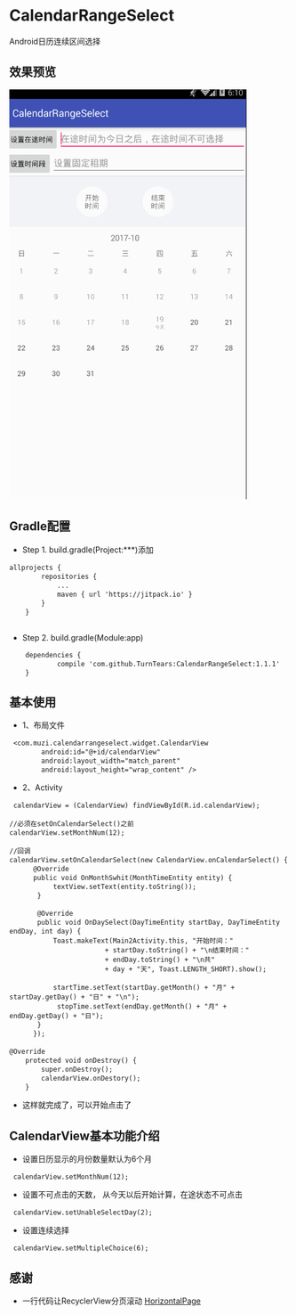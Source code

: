 # CalendarRangeSelect
Android日历连续区间选择

## 效果预览
![image](https://github.com/TurnTears/CalendarRangeSelect/blob/2d9b3e081698d61c201ffafac581583982f3d750/preview/img.gif)

## Gradle配置

* Step 1. build.gradle(Project:***)添加
```
allprojects {
		repositories {
			...
			maven { url 'https://jitpack.io' }
		}
	}
	
```

* Step 2. build.gradle(Module:app)
```
	dependencies {
	        compile 'com.github.TurnTears:CalendarRangeSelect:1.1.1'
	}

```

## 基本使用

* 1、布局文件
```
 <com.muzi.calendarrangeselect.widget.CalendarView
        android:id="@+id/calendarView"
        android:layout_width="match_parent"
        android:layout_height="wrap_content" />
```

* 2、Activity
```
 calendarView = (CalendarView) findViewById(R.id.calendarView);
        
//必须在setOnCalendarSelect()之前
calendarView.setMonthNum(12);

//回调
calendarView.setOnCalendarSelect(new CalendarView.onCalendarSelect() {
      @Override
      public void OnMonthSwhit(MonthTimeEntity entity) {
           textView.setText(entity.toString());
       }

       @Override
       public void OnDaySelect(DayTimeEntity startDay, DayTimeEntity endDay, int day) {
           Toast.makeText(Main2Activity.this, "开始时间："
                        + startDay.toString() + "\n结束时间："
                        + endDay.toString() + "\n共"
                        + day + "天", Toast.LENGTH_SHORT).show();

           startTime.setText(startDay.getMonth() + "月" + startDay.getDay() + "日" + "\n");
            stopTime.setText(endDay.getMonth() + "月" + endDay.getDay() + "日");
       }
      });
      
@Override
    protected void onDestroy() {
        super.onDestroy();
        calendarView.onDestory();
    }      
```

* 这样就完成了，可以开始点击了



## CalendarView基本功能介绍
* 设置日历显示的月份数量默认为6个月 
```
 calendarView.setMonthNum(12);
```

* 设置不可点击的天数， 从今天以后开始计算，在途状态不可点击
```
 calendarView.setUnableSelectDay(2);
```

* 设置连续选择
```
 calendarView.setMultipleChoice(6);
```


## 感谢
* 一行代码让RecyclerView分页滚动 [HorizontalPage](https://github.com/zhuguohui/HorizontalPage)
